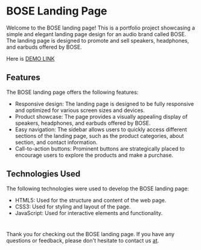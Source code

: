 # BOSE Landing Page

Welcome to the BOSE landing page! This is a portfolio project showcasing a simple and elegant landing page design for an audio brand called BOSE. The landing page is designed to promote and sell speakers, headphones, and earbuds offered by BOSE.

Here is [DEMO LINK](https://pushkarskiyrodion.github.io/layout_miami/)

## Features

The BOSE landing page offers the following features:

+ Responsive design: The landing page is designed to be fully responsive and optimized for various screen sizes and devices.
+ Product showcase: The page provides a visually appealing display of speakers, headphones, and earbuds offered by BOSE.
+ Easy navigation: The sidebar allows users to quickly access different sections of the landing page, such as the product categories, about section, and contact information.
+ Call-to-action buttons: Prominent buttons are strategically placed to encourage users to explore the products and make a purchase.

## Technologies Used
The following technologies were used to develop the BOSE landing page:

+ HTML5: Used for the structure and content of the web page.
+ CSS3: Used for styling and layout of the page.
+ JavaScript: Used for interactive elements and functionality.

#

Thank you for checking out the BOSE landing page. If you have any questions or feedback, please don't hesitate to contact us [at](pushkarskiyrodion@gmail.com).
